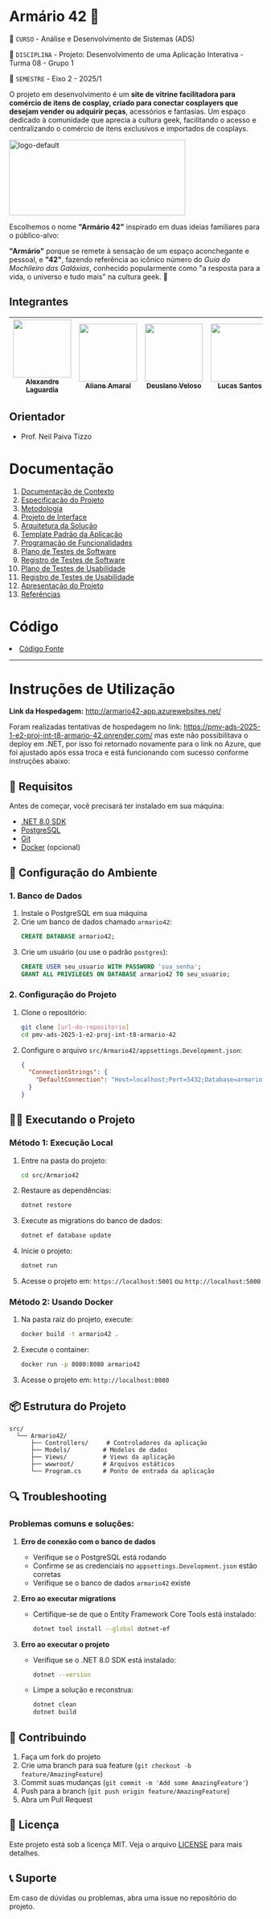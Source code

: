 # Armário 42 🌌

🌠 `CURSO` - Análise e Desenvolvimento de Sistemas (ADS)

🌠 `DISCIPLINA` - Projeto: Desenvolvimento de uma Aplicação Interativa - Turma 08 - Grupo 1

🌠 `SEMESTRE` - Eixo 2 - 2025/1

O projeto em desenvolvimento é um **site de vitrine facilitadora para comércio de itens de cosplay, criado para conectar cosplayers que desejam vender ou adquirir peças**, acessórios e fantasias. Um espaço dedicado à comunidade que aprecia a cultura geek, facilitando o acesso e centralizando o comércio de itens exclusivos e importados de cosplays.

<img align="center" alt="logo-default" height="150" width="350" src="https://github.com/ICEI-PUC-Minas-PMV-ADS/pmv-ads-2025-1-e2-proj-int-t8-armario-42/blob/docs/docs/img/logo-default.png">

Escolhemos o nome **"Armário 42"** inspirado em duas ideias familiares para o público-alvo: 

**"Armário"** porque se remete à sensação de um espaço aconchegante e pessoal, e **"42"**, fazendo referência ao icônico número do *Guia do Mochileiro das Galáxias*, conhecido popularmente como "a resposta para a vida, o universo e tudo mais" na cultura geek. 🚀

## Integrantes

| [<img src="https://avatars.githubusercontent.com/u/147204305?v=4" width=115><br><sub>Alexandre Laguardia</sub>](https://github.com/AleeLaguardia) | [<img src="https://avatars.githubusercontent.com/u/108065159?s=400&u=efa4135ce3bd398a8e5d001d2b3c8b1632d20f2c&v=4" width=115><br><sub>Aliane Amaral</sub>](https://github.com/AlianeAmaral) | [<img src="https://avatars.githubusercontent.com/u/166177284?v=4" width=115><br><sub>Deuslano Veloso</sub>](https://github.com/Deuslano) | [<img src="https://avatars.githubusercontent.com/u/71663023?v=4" width=115><br><sub>Lucas Santos</sub>](https://github.com/Lucassantos-coder) | [<img src="https://avatars.githubusercontent.com/u/204406954?v=4" width=115><br><sub>Murilo Rezende</sub>](https://github.com/murilopuc2025) |
| :---: | :---: | :---: | :---: | :---: |

## Orientador

* Prof. Neil Paiva Tizzo

# Documentação

<ol>
<li><a href="docs/01-Documentação de Contexto.md"> Documentação de Contexto</a></li>
<li><a href="docs/02-Especificação do Projeto.md"> Especificação do Projeto</a></li>
<li><a href="docs/03-Metodologia.md"> Metodologia</a></li>
<li><a href="docs/04-Projeto de Interface.md"> Projeto de Interface</a></li>
<li><a href="docs/05-Arquitetura da Solução.md"> Arquitetura da Solução</a></li>
<li><a href="docs/06-Template Padrão da Aplicação.md"> Template Padrão da Aplicação</a></li>
<li><a href="docs/07-Programação de Funcionalidades.md"> Programação de Funcionalidades</a></li>
<li><a href="docs/08-Plano de Testes de Software.md"> Plano de Testes de Software</a></li>
<li><a href="docs/09-Registro de Testes de Software.md"> Registro de Testes de Software</a></li>
<li><a href="docs/10-Plano de Testes de Usabilidade.md"> Plano de Testes de Usabilidade</a></li>
<li><a href="docs/11-Registro de Testes de Usabilidade.md"> Registro de Testes de Usabilidade</a></li>
<li><a href="docs/12-Apresentação do Projeto.md"> Apresentação do Projeto</a></li>
<li><a href="docs/13-Referências.md"> Referências</a></li>
</ol>

# Código

<li><a href="src/README.md"> Código Fonte</a></li>

--- 

# Instruções de Utilização

**Link da Hospedagem:** http://armario42-app.azurewebsites.net/

Foram realizadas tentativas de hospedagem no link: https://pmv-ads-2025-1-e2-proj-int-t8-armario-42.onrender.com/ mas este não possibilitava o deploy em .NET, por isso foi retornado novamente para o link no Azure, que foi ajustado após essa troca e está funcionando com sucesso conforme instruções abaixo:

## 🚀 Requisitos

Antes de começar, você precisará ter instalado em sua máquina:

- [.NET 8.0 SDK](https://dotnet.microsoft.com/download/dotnet/8.0)
- [PostgreSQL](https://www.postgresql.org/download/)
- [Git](https://git-scm.com/downloads)
- [Docker](https://www.docker.com/products/docker-desktop/) (opcional)

## 🔧 Configuração do Ambiente

### 1. Banco de Dados

1. Instale o PostgreSQL em sua máquina
2. Crie um banco de dados chamado `armario42`:
   ```sql
   CREATE DATABASE armario42;
   ```
3. Crie um usuário (ou use o padrão `postgres`):
   ```sql
   CREATE USER seu_usuario WITH PASSWORD 'sua_senha';
   GRANT ALL PRIVILEGES ON DATABASE armario42 TO seu_usuario;
   ```

### 2. Configuração do Projeto

1. Clone o repositório:
   ```bash
   git clone [url-do-repositorio]
   cd pmv-ads-2025-1-e2-proj-int-t8-armario-42
   ```

2. Configure o arquivo `src/Armario42/appsettings.Development.json`:
   ```json
   {
     "ConnectionStrings": {
       "DefaultConnection": "Host=localhost;Port=5432;Database=armario42;Username=seu_usuario;Password=sua_senha"
     }
   }
   ```

## 🏃‍♂️ Executando o Projeto

### Método 1: Execução Local

1. Entre na pasta do projeto:
   ```bash
   cd src/Armario42
   ```

2. Restaure as dependências:
   ```bash
   dotnet restore
   ```

3. Execute as migrations do banco de dados:
   ```bash
   dotnet ef database update
   ```

4. Inicie o projeto:
   ```bash
   dotnet run
   ```

5. Acesse o projeto em: `https://localhost:5001` ou `http://localhost:5000`

### Método 2: Usando Docker

1. Na pasta raiz do projeto, execute:
   ```bash
   docker build -t armario42 .
   ```

2. Execute o container:
   ```bash
   docker run -p 8080:8080 armario42
   ```

3. Acesse o projeto em: `http://localhost:8080`

## 📦 Estrutura do Projeto

```
src/
  └── Armario42/
      ├── Controllers/     # Controladores da aplicação
      ├── Models/         # Modelos de dados
      ├── Views/          # Views da aplicação
      ├── wwwroot/        # Arquivos estáticos
      └── Program.cs      # Ponto de entrada da aplicação
```

## 🔍 Troubleshooting

### Problemas comuns e soluções:

1. **Erro de conexão com o banco de dados**
   - Verifique se o PostgreSQL está rodando
   - Confirme se as credenciais no `appsettings.Development.json` estão corretas
   - Verifique se o banco de dados `armario42` existe

2. **Erro ao executar migrations**
   - Certifique-se de que o Entity Framework Core Tools está instalado:
     ```bash
     dotnet tool install --global dotnet-ef
     ```

3. **Erro ao executar o projeto**
   - Verifique se o .NET 8.0 SDK está instalado:
     ```bash
     dotnet --version
     ```
   - Limpe a solução e reconstrua:
     ```bash
     dotnet clean
     dotnet build
     ```

## 🤝 Contribuindo

1. Faça um fork do projeto
2. Crie uma branch para sua feature (`git checkout -b feature/AmazingFeature`)
3. Commit suas mudanças (`git commit -m 'Add some AmazingFeature'`)
4. Push para a branch (`git push origin feature/AmazingFeature`)
5. Abra um Pull Request

## 📝 Licença

Este projeto está sob a licença MIT. Veja o arquivo [LICENSE](LICENSE) para mais detalhes.

## 📞 Suporte

Em caso de dúvidas ou problemas, abra uma issue no repositório do projeto.

